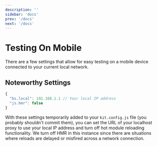 ```yaml
---
description: ''
sidebar: 'docs'
prev: '/docs'
next: '/docs'
---
```


# Testing On Mobile

There are a few settings that allow for easy testing on a mobile device connected to your current local network.

## Noteworthy Settings

```js
{
  "bs.local": 192.168.1.1 // Your local IP address
  "js.hmr": false
}
```

With these settings temporarily added to your `kit.config.js` file (you probably shouldn't commit them), you can set the URL of your localhost proxy to use your local IP address and turn off hot module reloading functionality. We turn off HMR in this instance since there are situations where reloads are delayed or misfired across a network connection.
